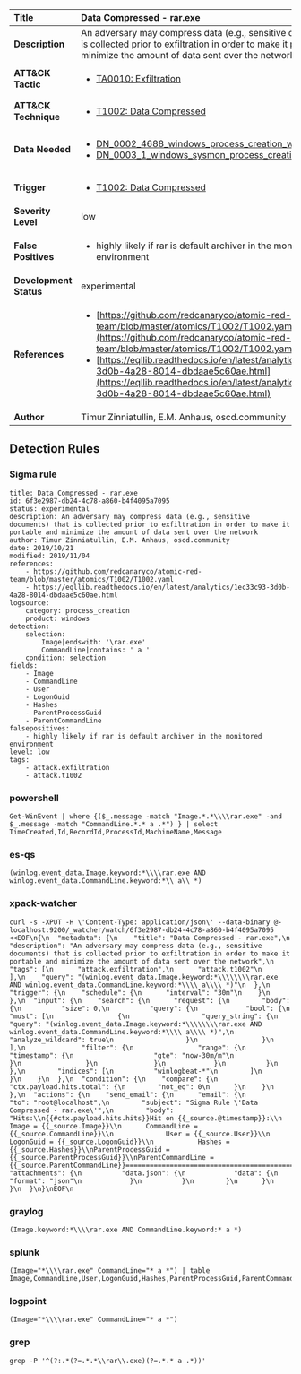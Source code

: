 | Title                    | Data Compressed - rar.exe       |
|:-------------------------|:------------------|
| **Description**          | An adversary may compress data (e.g., sensitive documents) that is collected prior to exfiltration in order to make it portable and minimize the amount of data sent over the network |
| **ATT&amp;CK Tactic**    |  <ul><li>[TA0010: Exfiltration](https://attack.mitre.org/tactics/TA0010)</li></ul>  |
| **ATT&amp;CK Technique** | <ul><li>[T1002: Data Compressed](https://attack.mitre.org/techniques/T1002)</li></ul>  |
| **Data Needed**          | <ul><li>[DN_0002_4688_windows_process_creation_with_commandline](../Data_Needed/DN_0002_4688_windows_process_creation_with_commandline.md)</li><li>[DN_0003_1_windows_sysmon_process_creation](../Data_Needed/DN_0003_1_windows_sysmon_process_creation.md)</li></ul>  |
| **Trigger**              | <ul><li>[T1002: Data Compressed](../Triggers/T1002.md)</li></ul>  |
| **Severity Level**       | low |
| **False Positives**      | <ul><li>highly likely if rar is default archiver in the monitored environment</li></ul>  |
| **Development Status**   | experimental |
| **References**           | <ul><li>[https://github.com/redcanaryco/atomic-red-team/blob/master/atomics/T1002/T1002.yaml](https://github.com/redcanaryco/atomic-red-team/blob/master/atomics/T1002/T1002.yaml)</li><li>[https://eqllib.readthedocs.io/en/latest/analytics/1ec33c93-3d0b-4a28-8014-dbdaae5c60ae.html](https://eqllib.readthedocs.io/en/latest/analytics/1ec33c93-3d0b-4a28-8014-dbdaae5c60ae.html)</li></ul>  |
| **Author**               | Timur Zinniatullin, E.M. Anhaus, oscd.community |


## Detection Rules

### Sigma rule

```
title: Data Compressed - rar.exe
id: 6f3e2987-db24-4c78-a860-b4f4095a7095
status: experimental
description: An adversary may compress data (e.g., sensitive documents) that is collected prior to exfiltration in order to make it portable and minimize the amount of data sent over the network
author: Timur Zinniatullin, E.M. Anhaus, oscd.community
date: 2019/10/21
modified: 2019/11/04
references:
    - https://github.com/redcanaryco/atomic-red-team/blob/master/atomics/T1002/T1002.yaml
    - https://eqllib.readthedocs.io/en/latest/analytics/1ec33c93-3d0b-4a28-8014-dbdaae5c60ae.html
logsource:
    category: process_creation
    product: windows
detection:
    selection:
        Image|endswith: '\rar.exe'
        CommandLine|contains: ' a '
    condition: selection
fields:
    - Image
    - CommandLine
    - User
    - LogonGuid
    - Hashes
    - ParentProcessGuid
    - ParentCommandLine
falsepositives:
    - highly likely if rar is default archiver in the monitored environment
level: low
tags:
    - attack.exfiltration
    - attack.t1002
```





### powershell
    
```
Get-WinEvent | where {($_.message -match "Image.*.*\\\\rar.exe" -and $_.message -match "CommandLine.*.* a .*") } | select TimeCreated,Id,RecordId,ProcessId,MachineName,Message
```


### es-qs
    
```
(winlog.event_data.Image.keyword:*\\\\rar.exe AND winlog.event_data.CommandLine.keyword:*\\ a\\ *)
```


### xpack-watcher
    
```
curl -s -XPUT -H \'Content-Type: application/json\' --data-binary @- localhost:9200/_watcher/watch/6f3e2987-db24-4c78-a860-b4f4095a7095 <<EOF\n{\n  "metadata": {\n    "title": "Data Compressed - rar.exe",\n    "description": "An adversary may compress data (e.g., sensitive documents) that is collected prior to exfiltration in order to make it portable and minimize the amount of data sent over the network",\n    "tags": [\n      "attack.exfiltration",\n      "attack.t1002"\n    ],\n    "query": "(winlog.event_data.Image.keyword:*\\\\\\\\rar.exe AND winlog.event_data.CommandLine.keyword:*\\\\ a\\\\ *)"\n  },\n  "trigger": {\n    "schedule": {\n      "interval": "30m"\n    }\n  },\n  "input": {\n    "search": {\n      "request": {\n        "body": {\n          "size": 0,\n          "query": {\n            "bool": {\n              "must": [\n                {\n                  "query_string": {\n                    "query": "(winlog.event_data.Image.keyword:*\\\\\\\\rar.exe AND winlog.event_data.CommandLine.keyword:*\\\\ a\\\\ *)",\n                    "analyze_wildcard": true\n                  }\n                }\n              ],\n              "filter": {\n                "range": {\n                  "timestamp": {\n                    "gte": "now-30m/m"\n                  }\n                }\n              }\n            }\n          }\n        },\n        "indices": [\n          "winlogbeat-*"\n        ]\n      }\n    }\n  },\n  "condition": {\n    "compare": {\n      "ctx.payload.hits.total": {\n        "not_eq": 0\n      }\n    }\n  },\n  "actions": {\n    "send_email": {\n      "email": {\n        "to": "root@localhost",\n        "subject": "Sigma Rule \'Data Compressed - rar.exe\'",\n        "body": "Hits:\\n{{#ctx.payload.hits.hits}}Hit on {{_source.@timestamp}}:\\n            Image = {{_source.Image}}\\n      CommandLine = {{_source.CommandLine}}\\n             User = {{_source.User}}\\n        LogonGuid = {{_source.LogonGuid}}\\n           Hashes = {{_source.Hashes}}\\nParentProcessGuid = {{_source.ParentProcessGuid}}\\nParentCommandLine = {{_source.ParentCommandLine}}================================================================================\\n{{/ctx.payload.hits.hits}}",\n        "attachments": {\n          "data.json": {\n            "data": {\n              "format": "json"\n            }\n          }\n        }\n      }\n    }\n  }\n}\nEOF\n
```


### graylog
    
```
(Image.keyword:*\\\\rar.exe AND CommandLine.keyword:* a *)
```


### splunk
    
```
(Image="*\\\\rar.exe" CommandLine="* a *") | table Image,CommandLine,User,LogonGuid,Hashes,ParentProcessGuid,ParentCommandLine
```


### logpoint
    
```
(Image="*\\\\rar.exe" CommandLine="* a *")
```


### grep
    
```
grep -P '^(?:.*(?=.*.*\\rar\\.exe)(?=.*.* a .*))'
```



